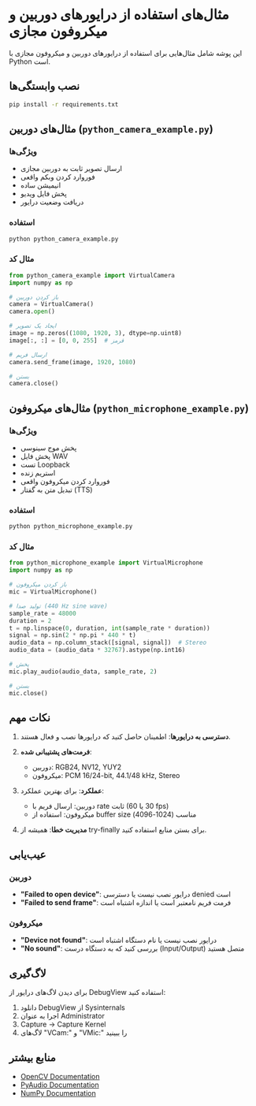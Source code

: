 # مثال‌های استفاده از درایورهای دوربین و میکروفون مجازی

این پوشه شامل مثال‌هایی برای استفاده از درایورهای دوربین و میکروفون مجازی با Python است.

## نصب وابستگی‌ها

```bash
pip install -r requirements.txt
```

## مثال‌های دوربین (`python_camera_example.py`)

### ویژگی‌ها
- ارسال تصویر ثابت به دوربین مجازی
- فوروارد کردن وبکم واقعی
- انیمیشن ساده
- پخش فایل ویدیو
- دریافت وضعیت درایور

### استفاده

```bash
python python_camera_example.py
```

### مثال کد

```python
from python_camera_example import VirtualCamera
import numpy as np

# باز کردن دوربین
camera = VirtualCamera()
camera.open()

# ایجاد یک تصویر
image = np.zeros((1080, 1920, 3), dtype=np.uint8)
image[:, :] = [0, 0, 255]  # قرمز

# ارسال فریم
camera.send_frame(image, 1920, 1080)

# بستن
camera.close()
```

## مثال‌های میکروفون (`python_microphone_example.py`)

### ویژگی‌ها
- پخش موج سینوسی
- پخش فایل WAV
- تست Loopback
- استریم زنده
- فوروارد کردن میکروفون واقعی
- تبدیل متن به گفتار (TTS)

### استفاده

```bash
python python_microphone_example.py
```

### مثال کد

```python
from python_microphone_example import VirtualMicrophone
import numpy as np

# باز کردن میکروفون
mic = VirtualMicrophone()

# تولید صدا (440 Hz sine wave)
sample_rate = 48000
duration = 2
t = np.linspace(0, duration, int(sample_rate * duration))
signal = np.sin(2 * np.pi * 440 * t)
audio_data = np.column_stack([signal, signal])  # Stereo
audio_data = (audio_data * 32767).astype(np.int16)

# پخش
mic.play_audio(audio_data, sample_rate, 2)

# بستن
mic.close()
```

## نکات مهم

1. **دسترسی به درایورها**: اطمینان حاصل کنید که درایورها نصب و فعال هستند.

2. **فرمت‌های پشتیبانی شده**:
   - دوربین: RGB24, NV12, YUY2
   - میکروفون: PCM 16/24-bit, 44.1/48 kHz, Stereo

3. **عملکرد**: برای بهترین عملکرد:
   - دوربین: ارسال فریم با rate ثابت (30 یا 60 fps)
   - میکروفون: استفاده از buffer size مناسب (1024-4096)

4. **مدیریت خطا**: همیشه از try-finally برای بستن منابع استفاده کنید.

## عیب‌یابی

### دوربین
- **"Failed to open device"**: درایور نصب نیست یا دسترسی denied است
- **"Failed to send frame"**: فرمت فریم نامعتبر است یا اندازه اشتباه است

### میکروفون
- **"Device not found"**: درایور نصب نیست یا نام دستگاه اشتباه است
- **"No sound"**: بررسی کنید که به دستگاه درست (Input/Output) متصل هستید

## لاگ‌گیری

برای دیدن لاگ‌های درایور از DebugView استفاده کنید:
1. دانلود DebugView از Sysinternals
2. اجرا به عنوان Administrator
3. Capture → Capture Kernel
4. لاگ‌های "VCam:" و "VMic:" را ببینید

## منابع بیشتر

- [OpenCV Documentation](https://docs.opencv.org/)
- [PyAudio Documentation](https://people.csail.mit.edu/hubert/pyaudio/docs/)
- [NumPy Documentation](https://numpy.org/doc/)

